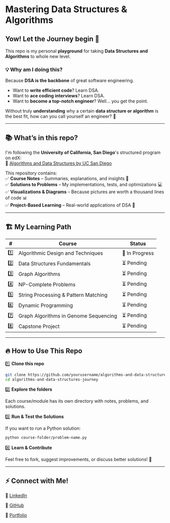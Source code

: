 # Mastering Data Structures & Algorithms

## Yow! Let  the Journey begin 💪

This repo is  my personal **playground** for taking **Data Structures and Algorithms** to whole new  level.

### 💡 Why am I doing this?
Because **DSA is the  backbone** of great software engineering.
- Want to **write efficient code**?  Learn DSA.
- Want to **ace coding interviews**? Learn DSA.
- Want to **become a top-notch engineer**? Well... you  get the point.

Without truly **understanding** why a certain **data structure or algorithm** is the best fit, how can you call
yourself an engineer? 🤔

---

## 📚 **What’s in this repo?**  
I'm following the **University of California, San Diego**'s structured program on edX:  
🔗 [Algorithms and Data Structures by UC San Diego](https://www.edx.org/masters/micromasters/ucsandiegox-algorithms-and-data-structures)  

This repository contains:  
✅ **Course Notes** – Summaries, explanations, and insights 📝  
✅ **Solutions to Problems** – My implementations, tests, and optimizations 💻  
✅ **Visualizations & Diagrams** – Because pictures are worth a thousand lines of code 📊  
✅ **Project-Based Learning** – Real-world applications of DSA 🚀  

---

## 🏗 **My Learning Path**  

| # | Course | Status |  
|---|------------------|-------------|  
| 1️⃣ | Algorithmic Design and Techniques | 📖 In Progress |  
| 2️⃣ | Data Structures Fundamentals | ⏳ Pending |  
| 3️⃣ | Graph Algorithms | ⏳ Pending |  
| 4️⃣ | NP-Complete Problems | ⏳ Pending |  
| 5️⃣ | String Processing & Pattern Matching | ⏳ Pending |  
| 6️⃣ | Dynamic Programming | ⏳ Pending |  
| 7️⃣ | Graph Algorithms in Genome Sequencing | ⏳ Pending |  
| 8️⃣ | Capstone Project | ⏳ Pending |  

---

## 🔥 **How to Use This Repo**  

1️⃣ **Clone this repo**  
```bash
git clone https://github.com/yourusername/algorithms-and-data-structures-journey.git
cd algorithms-and-data-structures-journey
```
2️⃣ **Explore the folders**

Each course/module has its own directory with notes, problems, and solutions.

3️⃣ **Run & Test the Solutions**

If you want to run a Python solution:
```bash
python course-folder/problem-name.py
```

4️⃣ **Learn & Contribute**

Feel free to fork, suggest improvements, or discuss better solutions! 🤝

---

## ⚡ Connect with Me!
📌 [LinkedIn]('https://www.linkedin.com/in/j-escartin/')

📌 [GitHub]('https://github.com/j-escartin')

📌 [Portfolio]('https://j-escartin.vercel.app/')


